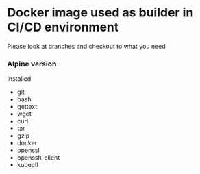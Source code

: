 # Docker image used as builder in CI/CD environment

Please look at branches and checkout to what you need

### Alpine version

Installed

- git
- bash
- gettext
- wget
- curl
- tar
- gzip
- docker
- openssl
- openssh-client
- kubectl
